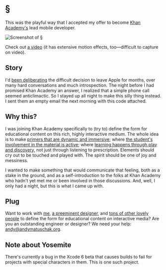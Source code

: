§
=

This was the playful way that I accepted my offer to become [Khan Academy's](http://khanacademy.org) lead mobile developer.

![Screenshot of §](https://github.com/andymatuschak/Khan-Academy-Offer-Acceptance-Toy/raw/master/Screenshot.jpg)

Check out [a video](http://life.khanacademy.org/post/87602482963/a-mobile-dev-sends-a-cryptic-message-a-k-a-proof) (it has extensive motion effects, too—difficult to capture on video).

Story
-----

I'd [been deliberating](http://blog.andymatuschak.org/post/90426060477/chasing-the-illustrated-primer) the difficult decision to leave Apple for months, over many hard conversations and much introspection. The night before I had promised Khan Academy an answer, I realized that a simple phone call seemed anticlimactic. So I stayed up all night to make this silly thing instead. I sent them an empty email the next morning with this code attached.

Why this?
---------

I was joining Khan Academy specifically to (try to) define the form for educational content on this rich, highly interactive medium. The whole idea is to make [primers that are dynamic and immersive](http://en.wikipedia.org/wiki/A_Young_Lady%27s_Illustrated_Primer); where [the student's involvement in the material is active](http://blog.andymatuschak.org/post/8717186905/second-person-self-awareness); where [learning happens through play and discovery](http://en.wikipedia.org/wiki/Mindstorms:_Children,_Computers,_and_Powerful_Ideas), not just through listening to prescription. Elements should cry out to be touched and played with. The spirit should be one of joy and messiness.

I wanted to make something that would communicate that feeling, both as a stake in the ground, and as a self-introduction to the folks at Khan Academy who hadn't yet met me or been involved in those discussions. And, well, I only had a night, but this is what I came up with.

Plug
----

Want to work with [me](http://andymatuschak.org), [a preeminent designer](http://twitter.com/mayli), and [tons of other lovely people](https://www.khanacademy.org/about) to define the form for educational content on interactive media? Are you an outstanding engineer or designer? We need your help: andy@andymatuschak.org.

Note about Yosemite
-------------------

There's currently a bug in the Xcode 6 beta that causes builds to fail for projects with special characters in them. This is one such project.